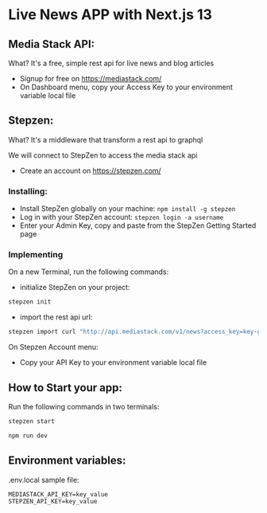 # Live News APP with Next.js 13

## Media Stack API:

What? It's a free, simple rest api for live news and blog articles

- Signup for free on https://mediastack.com/
- On Dashboard menu, copy your Access Key to your environment variable local file

## Stepzen:

What? It's a middleware that transform a rest api to graphql

We will connect to StepZen to access the media stack api

- Create an account on https://stepzen.com/

### Installing:

- Install StepZen globally on your machine: `npm install -g stepzen`
- Log in with your StepZen account: `stepzen login -a username`
- Enter your Admin Key, copy and paste from the StepZen Getting Started page

### Implementing

On a new Terminal, run the following commands:

- initialize StepZen on your project:

```bash
stepzen init
```

- import the rest api url:

```bash
stepzen import curl "http://api.mediastack.com/v1/news?access_key=key-goes-here"
```

On Stepzen Account menu:

- Copy your API Key to your environment variable local file

## How to Start your app:

Run the following commands in two terminals:

```bash
stepzen start
```

```bash
npm run dev
```

## Environment variables:

.env.local sample file:

```
MEDIASTACK_API_KEY=key_value
STEPZEN_API_KEY=key_value
```
